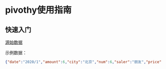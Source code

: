 # pivothy使用指南

## 快速入门

[源始数据](docs/示例数据.json)

示例数据：

```json
{"date":"2020/1","amount":6,"city":"北京","num":6,"saler":"朋友","price":1,"prodtype":"防护服"}
```
